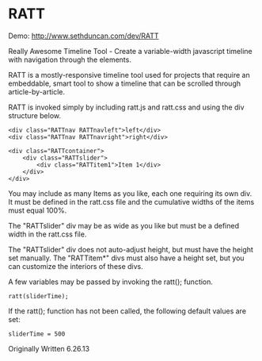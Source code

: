 RATT
====

Demo: http://www.sethduncan.com/dev/RATT

Really Awesome Timeline Tool - Create a variable-width javascript timeline with navigation through the elements.

RATT is a mostly-responsive timeline tool used for projects that require an embeddable, smart tool to show a timeline that can be scrolled through article-by-article.

RATT is invoked simply by including ratt.js and ratt.css and using the div structure below.

```
<div class="RATTnav RATTnavleft">left</div>
<div class="RATTnav RATTnavright">right</div>

<div class="RATTcontainer">
    <div class="RATTslider">
        <div class="RATTitem1">Item 1</div>
    </div>
</div>
```

You may include as many Items as you like, each one requiring its own div. It must be defined in the ratt.css file and the cumulative widths of the items must equal 100%.

The "RATTslider" div may be as wide as you like but must be a defined width in the ratt.css file.

The "RATTslider" div does not auto-adjust height, but must have the height set manually. The "RATTitem*" divs must also have a height set, but you can customize the interiors of these divs.

A few variables may be passed by invoking the ratt(); function.

    ratt(sliderTime);

If the ratt(); function has not been called, the following default values are set:

    sliderTime = 500


Originally Written 6.26.13
